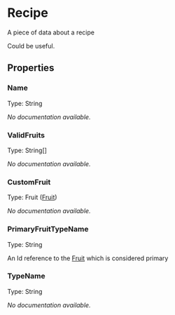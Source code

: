# Recipe

A piece of data about a recipe

Could be useful.

## Properties

### Name

Type: String

*No documentation available.*

### ValidFruits

Type: String\[\]

*No documentation available.*

### CustomFruit

Type: Fruit ([Fruit](Fruit))

*No documentation available.*

### PrimaryFruitTypeName

Type: String

An Id reference to the [Fruit](Fruit) which is considered primary

### TypeName

Type: String

*No documentation available.*
